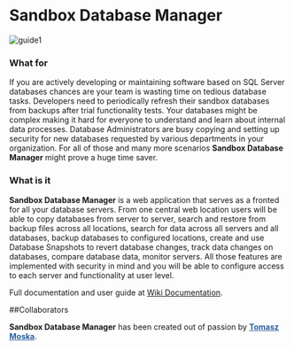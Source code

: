 # Sandbox Database Manager

![guide1](https://github.com/mutobo/SandboxDatabaseManager/blob/master/ImagesForWiki/Main.jpg)  

### What for

If you are actively developing or maintaining software based on SQL Server databases chances are your team is wasting time on tedious database tasks. Developers need to periodically refresh their sandbox databases from backups after trial functionality tests. Your databases might be complex making it hard for everyone to understand and learn about internal data processes. Database Administrators are busy copying and setting up security for new databases requested by various departments in your organization. For all of those and many more scenarios **Sandbox Database Manager** might prove a huge time saver.

### What is it

**Sandbox Database Manager** is a web application that serves as a fronted for all your database servers. From one central web location users will be able to copy databases from server to server, search and restore from backup files across all locations, search for data across all servers and all databases, backup databases to configured locations, create and use Database Snapshots to revert database changes, track data changes on databases, compare database data, monitor servers. All those features are implemented with security in mind and you will be able to configure access to each server and functionality at user level.


Full documentation and user guide at [Wiki Documentation](https://github.com/mutobo/SandboxDatabaseManager/wiki).

##Collaborators

<strong>Sandbox Database Manager</strong> has been created out of passion by<span style="color: #2a5e9d;"> <strong><a style="color: #2a5e9d;" href="https://www.linkedin.com/in/tomasz-moska-32a4b15">Tomasz Moska</a></strong></span>.
